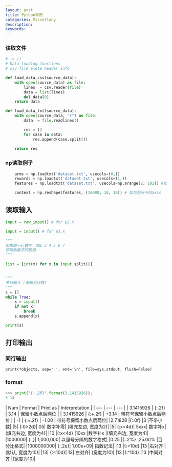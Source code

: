 ```yaml
---
layout: post
title: Python常用
categories: Miscellany
description: 
keywords: 
---
```

### 读取文件
```python
# -> ()
# Data loading functions 
# csv file elete header info

def load_data_csv(source_data):
    with open(source_data) as file:
        lines  = csv.reader(file)
        data = list(lines)
        del data[0]
    return data

def load_data_txt(source_data):
    with open(source_data, "r") as file:
        data  = file.readlines()

        res = []        
        for case in data:
            res.append(case.split())
            
    return res
```

### np读取例子
```python
    arms = np.loadtxt('dataset.txt', usecols=(0,))
    rewards = np.loadtxt('dataset.txt', usecols=(1,))
    features = np.loadtxt('dataset.txt', usecols=np.arange(2, 102)) #如何选定多列

    context = np.reshape(features, (10000, 10, 10)) # 如何划分不同axis
```

## 读取输入
```python
input = raw_input() # for p2.x

input = input() # for p3.x

"""
如果是一行数字，如1 3 4 5 6 7
想得到数字的数组
"""

list = [int(x) for x in input.split()]


"""
多行输入 (未知总行数)
"""
s = []
while True:
    x = input()
    if not x:
        break
    s.append(x)

print(s)
```

## 打印输出
### 同行输出
```
print(*objects, sep=' ', end='\n', file=sys.stdout, flush=False)
```

### format
```py
>>> print("{:.2f}".format(3.1415926));
3.14
```
| Num | Format | Print as | Interpretation |
| --- | --- | --- |
| 3.1415926	| {:.2f} | 3.14 | 保留小数点后两位 |
| 3.1415926	| {:+.2f} |	+3.14 |	带符号保留小数点后两位 |
| -1 |	{:+.2f} |	-1.00 |	带符号保留小数点后两位|
|2.71828	|{:.0f}	|3	|不带小数|
|5|	{:0>2d}|	05|	数字补零| (填充左边, 宽度为2)|
|5|	{:x<4d}|	5xxx|	数字补x| (填充右边, 宽度为4)|
|10	|{:x<4d}	|10xx	|数字补x |(填充右边, 宽度为4)|
|1000000|	{:,}|	1,000,000|	以逗号分隔的数字格式|
|0.25	|{:.2%}	|25.00%	|百分比格式|
|1000000000|	{:.2e}|	1.00e+09|	指数记法|
|13	|{:>10d}	        |13	|右对齐 |(默认, 宽度为10)|
|13|	{:<10d}|	13|	左对齐| (宽度为10)|
|13	|{:^10d}	    |13	|中间对齐 |(宽度为10)|

